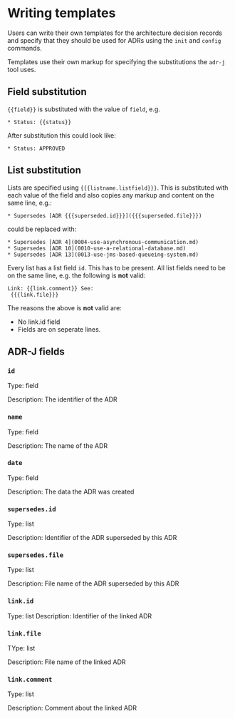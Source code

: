 # Writing templates

Users can write their own templates for the architecture decision records and specify that they should be used for ADRs using the `init` and `config` commands.

Templates use their own markup for specifying the substitutions the `adr-j` tool uses.

## Field substitution

`{{field}}` is substituted with the value of `field`, e.g.

```
* Status: {{status}}
```
After substitution this could look like:

```
* Status: APPROVED
```

## List substitution

Lists are specified using `{{{listname.listfield}}}`. This is  substituted with  each value of the field and also copies any markup and content on the same line, e.g.:

```
* Supersedes [ADR {{{superseded.id}}}]({{{superseded.file}}})
```

could be replaced with:

```
* Supersedes [ADR 4](0004-use-asynchronous-communication.md)
* Supersedes [ADR 10](0010-use-a-relational-database.md)
* Supersedes [ADR 13](0013-use-jms-based-queueing-system.md)
```

Every list has a list field `id`. This has to be present. All list fields need to be on the same line, e.g. the following is **not** valid:

```
Link: {{link.comment}} See:
 {{{link.file}}}
```
The reasons the above is **not** valid are:
* No link.id field
* Fields are on seperate lines.  

## ADR-J fields

### `id`

 Type: field

 Description: The identifier of the ADR


### `name`

Type: field

Description: The name of the ADR   

### `date`

Type: field

Description: The data the ADR was created                 


### `supersedes.id`

Type: list

Description: Identifier of the ADR superseded by this ADR


### `supersedes.file`

Type: list

Description: File name of the ADR superseded by this ADR  

### `link.id`

Type: list
Description: Identifier of the linked ADR

### `link.file`

TYpe: list

Description: File name of the linked ADR     

### `link.comment`

Type: list

Description: Comment  about the linked ADR                
